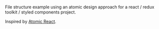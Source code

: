File structure example using an atomic design approach for a react / redux toolkit / styled components project.

Inspired by [Atomic React](https://github.com/diegohaz/arc).
